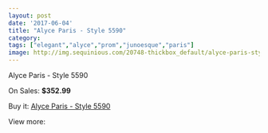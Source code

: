 ```yaml
---
layout: post
date: '2017-06-04'
title: "Alyce Paris - Style 5590"
category: 
tags: ["elegant","alyce","prom","junoesque","paris"]
image: http://img.sequinious.com/20748-thickbox_default/alyce-paris-style-5590.jpg
---
```

Alyce Paris - Style 5590

On Sales: **$352.99**
<a href="https://www.sequinious.com/9242-alyce-paris-style-5590.html"><amp-img layout="responsive" width="600" height="600" src="//img.sequinious.com/20748-thickbox_default/alyce-paris-style-5590.jpg" alt="Alyce Paris - Style 5590 0" /></a>
<a href="https://www.sequinious.com/9242-alyce-paris-style-5590.html"><amp-img layout="responsive" width="600" height="600" src="//img.sequinious.com/20749-thickbox_default/alyce-paris-style-5590.jpg" alt="Alyce Paris - Style 5590 1" /></a>

Buy it: [Alyce Paris - Style 5590](https://www.sequinious.com/9242-alyce-paris-style-5590.html "Alyce Paris - Style 5590")

View more: [](https://www.sequinious.com/- "")